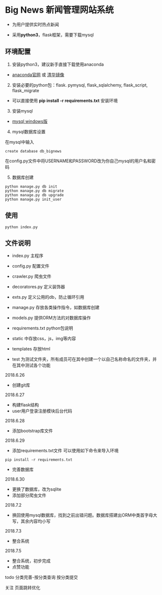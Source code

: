# Big News 新闻管理网站系统
- 为用户提供实时热点新闻

- 采用**python3**，flask框架，需要下载mysql 

## 环境配置
1. 安装python3，建议新手直接下载使用anaconda

- [anaconda官网](https://www.anaconda.com/download/) 或 [清华镜像](https://mirrors.tuna.tsinghua.edu.cn/anaconda/archive/)

2. 安装必要的python包：flask. pymysql, flask_sqlalchemy, flask_script, flask_migrate

- 可以直接使用 **pip install -r requirements.txt** 安装环境

3. 安装mysql 

- [mysql windows版](https://dev.mysql.com/downloads/installer/)

4. mysql数据库设置

在mysql中输入
```
create database db_bignews
```
在config.py文件中将USERNAME和PASSWORD改为你自己mysql的用户名和密码

5. 数据库创建

```
python manage.py db init
python manage.py db migrate
python manage.py db upgrade
python manage.py init_user
```

<!-- 3. 创建数据库
```
python manage.py init_db
```
 -->
## 使用
```
python index.py
```

## 文件说明
- index.py                  主程序
- config.py                 配置文件
- crawler.py                爬虫文件
- decoratores.py            定义装饰器
- exts.py                   定义公用的db，防止循环引用
- manage.py                 存放各类操作指令，如数据库创建
- models.py                  提供ORM方法的对数据库操作
- requirements.txt          python包说明

- static                    中存放css，js，img等内容
- templates                 存放html

- test                      为测试文件夹，所有成员可在其中创建一个以自己名称命名的文件夹，并在其中测试各个功能


2018.6.26 
- 创建git库

2018.6.27 
- 构建flask结构
- user用户登录注册模块后台代码

2018.6.28
- 添加bootstrap库文件

2018.6.29
- 添加requirements.txt文件 可以使用如下命令来导入环境
```
pip install -r requirements.txt
```
- 完善数据库

2018.6.30
- 更换了数据库，改为sqlite
- 添加部分爬虫文件

2018.7.2
- 换回使用mysql数据库，找到之前出错问题。数据库搭建出ORM中类首字母大写，其余内容均小写

2018.7.3
- 整合系统

2018.7.5
- 整合系统，初步完成
- 点赞功能

todo
分类完善-按分类查询 按分类提交

关注
页面跳转优化